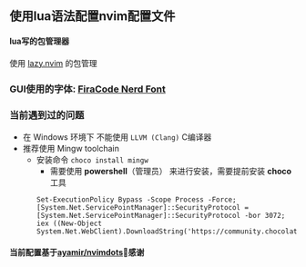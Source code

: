 ##  使用lua语法配置nvim配置文件

#### lua写的包管理器
使用 [lazy.nvim](https://github.com/folke/lazy.nvim) 的包管理

### GUI使用的字体: [FiraCode Nerd Font](https://www.nerdfonts.com/)

### 当前遇到过的问题
- 在 Windows 环境下 不能使用 `LLVM (Clang)` C编译器
- 推荐使用 Mingw toolchain 
    - 安装命令 `choco install mingw`
        - 需要使用 **powershell**（管理员） 来进行安装，需要提前安装 **choco** 工具
        ``` shell
        Set-ExecutionPolicy Bypass -Scope Process -Force; [System.Net.ServicePointManager]::SecurityProtocol = [System.Net.ServicePointManager]::SecurityProtocol -bor 3072; iex ((New-Object System.Net.WebClient).DownloadString('https://community.chocolatey.org/install.ps1'))
        ```


#### 当前配置基于[ayamir/nvimdots](https://github.com/ayamir/nvimdots)🙏感谢
